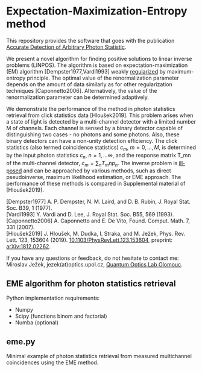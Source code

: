 # Expectation-Maximization-Entropy method

This repository provides the software that goes with the publication [Accurate Detection of Arbitrary Photon Statistic](https://journals.aps.org/prl/abstract/10.1103/PhysRevLett.123.153604).

We present a novel algorithm for finding positive solutions to linear inverse problems (LINPOS).
The algorithm is based on expectation-maximization (EM) algorithm [Dempster1977,Vardi1993] weakly [regularized](https://en.wikipedia.org/wiki/Regularization_(mathematics)) by maximum-entropy principle.
The optimal value of the renormalization parameter depends on the amount of data similarly as for other regularization techniques [Caponnetto2006].
Alternatively, the value of the renormalization parameter can be determined adaptively.

We demonstrate the performance of the method in photon statistics retrieval from click statistics data [Hloušek2019].
This problem arises when a state of light is detected by a multi-channel detector with a limited number M of channels.
Each channel is sensed by a binary detector capable of distinguishing two cases - no photons and some photons.
Also, these binary detectors can have a non-unity detection efficiency.
The click statistics (also termed coincidence statistics) $c_m$, $m=0,...,M$,
is determined by the input photon statistics $c_n$, $n=1,...\infty$,
and the response matrix T_mn of the multi-channel detector, $c_m = \sum_n T_mn p_n$.
The inverse problem is [ill-posed](https://en.wikipedia.org/wiki/Well-posed_problem) and can be approached by various methods, such as direct pseudoinverse, maximum likelihood estimation, or EME approach. The performance of these methods is compared in Supplemental material of [Hloušek2019].

[Dempster1977]  A. P. Dempster, N. M. Laird, and D. B. Rubin, J. Royal Stat. Soc. B39, 1 (1977).  
[Vardi1993]  Y. Vardi and D. Lee, J. Royal Stat. Soc. B55, 569 (1993).  
[Caponnetto2006] A. Caponnetto and E. De Vito, Found. Comput. Math. 7, 331 (2007).  
[Hloušek2019] J. Hloušek, M. Dudka, I. Straka, and M. Ježek, Phys. Rev. Lett. 123, 153604 (2019). [10.1103/PhysRevLett.123.153604](https://doi.org/10.1103/PhysRevLett.123.153604), preprint: [arXiv:1812.02262](https://arxiv.org/abs/1812.02262).

If you have any questions or feedback, do not hesitate to contact me: Miroslav Ježek, jezek(at)optics.upol.cz, [Quantum Optics Lab Olomouc](http://quantum.opticsolomouc.org/).

## EME algorithm for photon statistics retrieval

Python implementation requirements:
- Numpy
- Scipy (functions binom and factorial)
- Numba (optional)

## eme.py

Minimal example of photon statistics retrieval from measured multichannel coincidences using the EME method.
